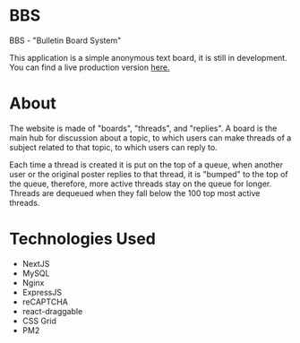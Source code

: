 # BBS
BBS - "Bulletin Board System" 

This application is a simple anonymous text board, it is still in development. You can find a live production version 
[here.](https://www.daydreaming.me)

# About
The website is made of "boards", "threads", and "replies". A board is the main hub for discussion about a topic, to which users can make threads of a subject related to that topic, to which users can reply to. 

Each time a thread is created it is put on the top of a queue, when another user or the original poster replies to that thread, it is "bumped" to the top of the queue, therefore, more active threads stay on the queue for longer. Threads are dequeued when they fall below the 100 top most active threads.

# Technologies Used
 * NextJS
 * MySQL
 * Nginx
 * ExpressJS
 * reCAPTCHA
 * react-draggable
 * CSS Grid
 * PM2

